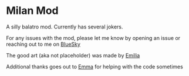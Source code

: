 # Milan Mod
A silly balatro mod. Currently has several jokers.

For any issues with the mod, please let me know by opening an issue or reaching out to me on [BlueSky](https://bsky.app/profile/cactuzswag.bsky.social)

The good art (aka not placeholder) was made by [Emilia](https://bsky.app/profile/emiliavi.bsky.social)

Additional thanks goes out to [Emma](https://bsky.app/profile/emmakyu.bsky.social) for helping with the code sometimes